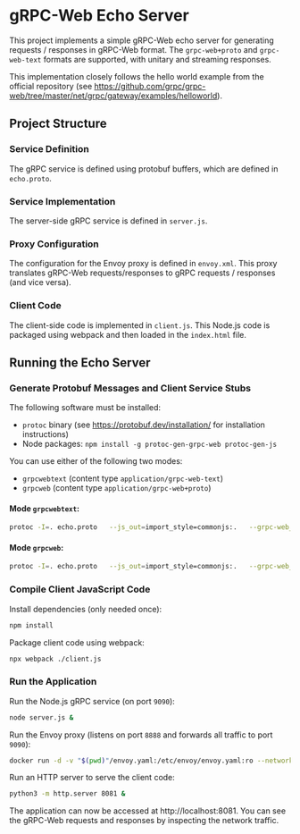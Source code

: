 # gRPC-Web Echo Server

This project implements a simple gRPC-Web echo server for generating requests / responses
in gRPC-Web format. The `grpc-web+proto` and `grpc-web-text` formats are supported, with
unitary and streaming responses.

This implementation closely follows the hello world example from the official
repository (see https://github.com/grpc/grpc-web/tree/master/net/grpc/gateway/examples/helloworld).

## Project Structure

### Service Definition
The gRPC service is defined using protobuf buffers, which are defined in
`echo.proto`.

### Service Implementation

The server-side gRPC service is defined in `server.js`.

### Proxy Configuration

The configuration for the Envoy proxy is defined in `envoy.xml`. This
proxy translates gRPC-Web requests/responses to gRPC requests / responses (and vice versa).

### Client Code

The client-side code is implemented in `client.js`. This Node.js code is packaged
using webpack and then loaded in the `index.html` file.

## Running the Echo Server

### Generate Protobuf Messages and Client Service Stubs

The following software must be installed:
* `protoc` binary (see https://protobuf.dev/installation/ for installation instructions)
* Node packages: `npm install -g protoc-gen-grpc-web protoc-gen-js`

You can use either of the following two modes:
* `grpcwebtext` (content type `application/grpc-web-text`)
* `grpcweb` (content type `application/grpc-web+proto`)

#### Mode `grpcwebtext`:
```bash
protoc -I=. echo.proto   --js_out=import_style=commonjs:.   --grpc-web_out=import_style=commonjs,mode=grpcwebtext:.
```

#### Mode `grpcweb`:
```bash
protoc -I=. echo.proto   --js_out=import_style=commonjs:.   --grpc-web_out=import_style=commonjs,mode=grpcweb:.
```

### Compile Client JavaScript Code

Install dependencies (only needed once):
```bash
npm install
```

Package client code using webpack:
```bash
npx webpack ./client.js
```

### Run the Application

Run the Node.js gRPC service (on port `9090`):
```bash
node server.js &
```

Run the Envoy proxy (listens on port `8888` and forwards all traffic to port `9090`):
```bash
docker run -d -v "$(pwd)"/envoy.yaml:/etc/envoy/envoy.yaml:ro --network=host envoyproxy/envoy:v1.22.0
```

Run an HTTP server to serve the client code:
```bash
python3 -m http.server 8081 &
```

The application can now be accessed at http://localhost:8081. You can see the gRPC-Web requests and responses by inspecting the network traffic.
